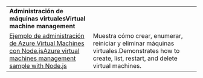 | | |
|---|---|
| <span data-ttu-id="67e18-101">**Administración de máquinas virtuales**</span><span class="sxs-lookup"><span data-stu-id="67e18-101">**Virtual machine management**</span></span> ||
| [<span data-ttu-id="67e18-102">Ejemplo de administración de Azure Virtual Machines con Node.js</span><span class="sxs-lookup"><span data-stu-id="67e18-102">Azure virtual machines management sample with Node.js</span></span>](https://github.com/Azure-Samples/storage-blob-node-getting-started) | <span data-ttu-id="67e18-103">Muestra cómo crear, enumerar, reiniciar y eliminar máquinas virtuales.</span><span class="sxs-lookup"><span data-stu-id="67e18-103">Demonstrates how to create, list, restart, and delete virtual machines.</span></span> |
